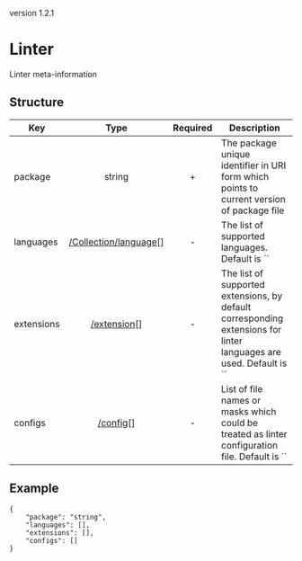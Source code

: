 version 1.2.1
# Linter
Linter meta-information
## Structure


|Key|Type|Required|Description|
|-|:-:|:-:|-|
|package|string|+|The package unique identifier in URI form which points to current version of package file|
|languages|[ /Collection/language](./collection.md/language)[]|-|The list of supported languages. Default is ``|
|extensions|[/extension](#/extension)[]|-|The list of supported extensions, by default corresponding extensions for linter languages are used. Default is ``|
|configs|[/config](#/config)[]|-|List of file names or masks which could be treated as linter configuration file. Default is ``|
## Example
```
{
    "package": "string",
    "languages": [],
    "extensions": [],
    "configs": []
}
```